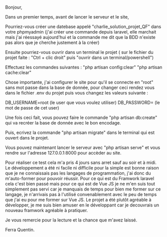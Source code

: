Bonjour,

Dans un premier temps, avant de lancer le serveur et le site,

Pourriez-vous créer une datebase appelé "charlie_solution_projet_QF" dans votre phpmyadmin (j'ai créer une commande depuis laravel, elle marchait mais
j'ai réessayé aujourd'hui et la commande me dit que la BDD n'existe pas alors que je cherche justement à la créer)

Ensuite pourriez-vous ouvrir dans un terminal le projet ( sur le fichier du projet faite : "Ctrl + clic droit" puis "ouvrir dans un terminal/powershell")

Effectuez les commandes suivantes : 
"php artisan config:clear"
"php artisan cache:clear"

Chose importante, j'ai configurer le site pour qu'il se connecte en "root" sans mot passe dans la base de donnée, pour changer ceci rendez vous dans 
le fichier .env du projet puis vous changez les valeurs suivante : 

DB_USERNAME=root    (le user que vous voulez utiliser)
DB_PASSWORD=        (le mot de passe de cet user)

Une fois ceci fait, vous pouvez faire le commande "php artisan db:create" qui va recréer la base de donnée avec le bon encodage.

Puis, ecrivez la commande "php artisan migrate" dans le terminal qui est ouvert dans le projet.

Vous pouvez maintenant lancer le serveur avec "php artisan serve" et vous rendre sur l'adresse 127.0.0.1:8000 pour accèder au site.


Pour réaliser ce test cela m'a pris 4 jours sans arret sauf au soir et à midi. Le développement a été ni facile ni difficile pour la simple est bonne raison
que je ne connaissais pas les langages de programmation, j'ai donc du m'auto-former pour pouvoir réussir.
Pour ce qui est du Framwork laravel cela c'est bien passé mais pour ce qui est de Vue JS je ne m'en suis tout simplement pas servi car je manquais de temps
pour bien me former sur ce langage, je n'arrivais pas à l'utilisé convenablement avec le peu de temps que j'ai eu pour me former sur Vue JS.
Le projet a été plutôt agréable à développer, je me suis bien amuser en le développant car je decouvrais un nouveau framwork agréable à pratiquer.

Je vous remercie pour la lecture et la chance que m'avez laissé.

Ferra Quentin.